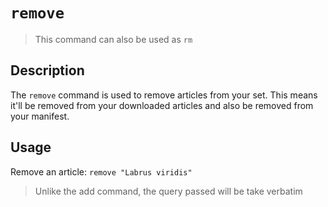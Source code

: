 # `remove`

> This command can also be used as `rm`

## Description
The `remove` command is used to remove articles from your set. This means it'll be removed from your downloaded articles and also be removed from your manifest.

## Usage
Remove an article: `remove "Labrus viridis"`

> Unlike the add command, the query passed will be take verbatim